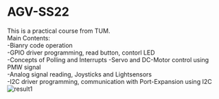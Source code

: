 # AGV-SS22
This is a practical course from TUM.  
Main Contents:  
-Bianry code operation  
-GPIO driver programming, read button, contorl LED  
-Concepts of Polling and Interrupts
-Servo and DC-Motor control using PMW signal  
-Analog signal reading, Joysticks and Lightsensors  
-I2C driver programming, communication with Port-Expansion using I2C
![result1](https://user-images.githubusercontent.com/74742676/189619907-3548d32b-d35f-4281-9824-3d636524f72f.PNG)
